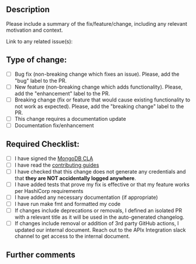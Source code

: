 ## Description

Please include a summary of the fix/feature/change, including any relevant motivation and context.

Link to any related issue(s):

## Type of change:

- [ ] Bug fix (non-breaking change which fixes an issue). Please, add the "bug" label to the PR.
- [ ] New feature (non-breaking change which adds functionality). Please, add the "enhancement" label to the PR.
- [ ] Breaking change (fix or feature that would cause existing functionality to not work as expected). Please, add the "breaking change" label to the PR.
- [ ] This change requires a documentation update
- [ ] Documentation fix/enhancement

## Required Checklist:

- [ ] I have signed the [MongoDB CLA](https://www.mongodb.com/legal/contributor-agreement)
- [ ] I have read the [contributing guides](https://github.com/mongodb/terraform-provider-mongodbatlas/blob/master/contributing/README.md)
- [ ] I have checked that this change does not generate any credentials and that **they are NOT accidentally logged anywhere**.
- [ ] I have added tests that prove my fix is effective or that my feature works per HashiCorp requirements
- [ ] I have added any necessary documentation (if appropriate)
- [ ] I have run make fmt and formatted my code
- [ ] If changes include deprecations or removals, I defined an isolated PR with a relevant title as it will be used in the auto-generated changelog.
- [ ] If changes include removal or addition of 3rd party GitHub actions, I updated our internal document. Reach out to the APIx Integration slack channel to get access to the internal document.

## Further comments
